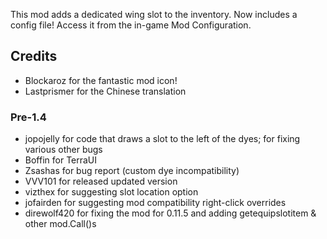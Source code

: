 ﻿This mod adds a dedicated wing slot to the inventory. Now includes a config file! Access it from the in-game Mod Configuration.

## Credits
* Blockaroz for the fantastic mod icon!
* Lastprismer for the Chinese translation

### Pre-1.4
* jopojelly for code that draws a slot to the left of the dyes; for fixing various other bugs
* Boffin for TerraUI
* Zsashas for bug report (custom dye incompatibility)
* VVV101 for released updated version
* vizthex for suggesting slot location option
* jofairden for suggesting mod compatibility right-click overrides
* direwolf420 for fixing the mod for 0.11.5 and adding getequipslotitem & other mod.Call()s